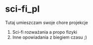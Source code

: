 # sci-fi_pl

Tutaj umieszczam swoje chore projekcje
1. Sci-fi rozważania a propo fizyki 
2. Inne opowiadania z biegiem czasu ;)
